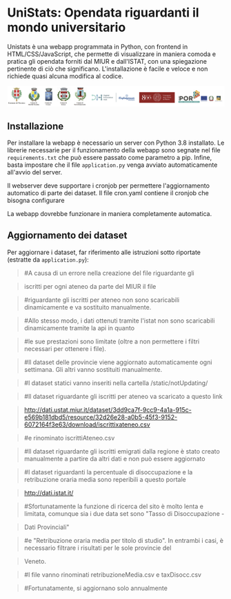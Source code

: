 # UniStats: Opendata riguardanti il mondo universitario

Unistats è una webapp programmata in Python, con frontend in HTML/CSS/JavaScript, che permette di visualizzare in maniera comoda e pratica gli opendata forniti dal MIUR e dall'ISTAT, con una spiegazione pertinente di ciò che significano. L'installazione è facile e veloce e non richiede quasi alcuna modifica al codice.

  ![](/static/assets/logos.png)
  

## Installazione

  

Per installare la webapp è necessario un server con Python 3.8 installato. Le librerie necessarie per il funzionamento della webapp sono segnate nel file `requirements.txt` che può essere passato come parametro a pip. Infine, basta impostare che il file `application.py` venga avviato automaticamente all'avvio del server.

  

Il webserver deve supportare i cronjob per permettere l'aggiornamento automatico di parte dei dataset. Il file cron.yaml contiene il cronjob che bisogna configurare

  

La webapp dovrebbe funzionare in maniera completamente automatica.

  
  

## Aggiornamento dei dataset

  

Per aggiornare i dataset, far riferimento alle istruzioni sotto riportate (estratte da `application.py`):

  

> #A causa di un errore nella creazione del file riguardante gli

> iscritti per ogni ateneo da parte del MIUR il file

> #riguardante gli iscritti per ateneo non sono scaricabili dinamicamente e va sostituito manualmente.

> #Allo stesso modo, i dati ottenuti tramite l'istat non sono scaricabili dinamicamente tramite la api in quanto

> #le sue prestazioni sono limitate (oltre a non permettere i filtri necessari per ottenere i file).

> #Il dataset delle provincie viene aggiornato automaticamente ogni settimana. Gli altri vanno sostituiti manualmente.

>

> #I dataset statici vanno inseriti nella cartella /static/notUpdating/

> #Il dataset riguardante gli iscritti per ateneo va scaricato a questo link

> http://dati.ustat.miur.it/dataset/3dd9ca7f-9cc9-4a1a-915c-e569b181dbd5/resource/32d26e28-a0b5-45f3-9152-6072164f3e63/download/iscrittixateneo.csv

> #e rinominato iscrittiAteneo.csv

>

> #Il dataset riguardante gli iscritti emigrati dalla regione è stato creato manualmente a partire da altri dati e non può essere aggiornato

>

> #I dataset riguardanti la percentuale di disoccupazione e la retribuzione oraria media sono reperibili a questo portale

> http://dati.istat.it/

> #Sfortunatamente la funzione di ricerca del sito è molto lenta e limitata, comunque sia i due data set sono "Tasso di Disoccupazione -

> Dati Provinciali"

> #e "Retribuzione oraria media per titolo di studio". In entrambi i casi, è necessario filtrare i risultati per le sole provincie del

> Veneto.

> #I file vanno rinominati retribuzioneMedia.csv e taxDisocc.csv

>

> #Fortunatamente, si aggiornano solo annualmente